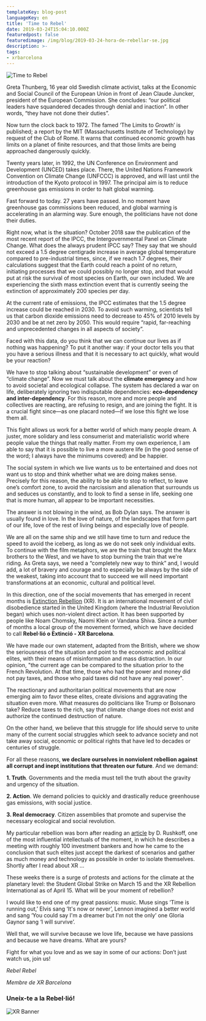 ```yaml
---
templateKey: blog-post
languageKey: en
title: 'Time to Rebel'
date: 2019-03-24T15:04:10.000Z
featuredpost: false
featuredimage: /img/blog/2019-03-24-hora-de-rebellar-se.jpg
description: >-
tags:
- xrbarcelona
---
```



![Time to Rebel](/img/blog/2019-03-24-hora-de-rebellar-se.jpg)

Greta Thunberg, 16 year old Swedish climate activist, talks at the Economic and Social Council of the European Union in front of Jean Claude Juncker, president of the European Commission. She concludes: “our political leaders have squandered decades through denial and inaction”. In other words, “they have not done their duties”.

Now turn the clock back to 1972. The famed ‘The Limits to Growth’ is published; a report by the MIT (Massachusetts Institute of Technology) by request of the Club of Rome. It warns that continued economic growth has limits on a planet of finite resources, and that those limits are being approached dangerously quickly. 

Twenty years later, in 1992, the UN Conference on Environment and Development (UNCED) takes place. There, the United Nations Framework Convention on Climate Change (UNFCCC) is approved, and will last until the introduction of the Kyoto protocol in 1997. The principal aim is to reduce greenhouse gas emissions in order to halt global warming.

Fast forward to today. 27 years have passed. In no moment have greenhouse gas commissions been  reduced, and global warming is accelerating in an alarming way. Sure enough, the politicians have not done their duties.

Right now, what is the situation? October 2018 saw the publication of the most recent report of the IPCC, the Intergovernmental Panel on Climate Change. What does the always prudent IPCC say? They say that we should not exceed a 1.5 degree centigrade increase in average global temperature compared to pre-industrial times, since, if we reach 1.7 degrees, their calculations suggest that the Earth could reach a point of no return, initiating processes that we could possibly no longer stop, and that would put at risk the survival of most species on Earth, our own included. We are experiencing the sixth mass extinction event that is currently seeing the extinction of approximately 200 species per day. 

At the current rate of emissions, the IPCC estimates that the 1.5 degree increase could be reached in 2030. To avoid such warming, scientists tell us that carbon dioxide emissions need to decrease to 45% of 2010 levels by 2030 and be at net zero by 2050. This would require “rapid, far-reaching and unprecedented changes in all aspects of society”.

Faced with this data, do you think that we can continue our lives as if nothing was happening? To put it another way: if your doctor tells you that you have a serious illness and that it is necessary to act quickly, what would be your reaction?

We have to stop talking about “sustainable development” or even of “climate change”. Now we must talk about the **climate emergency** and how to avoid societal and ecological collapse. The system has declared a war on life, deliberately ignoring two indisputable dependencies: **eco-dependency and inter-dependency**. For this reason, more and more people and collectives are reacting, are refusing to resign, and are joining the fight. It is a crucial fight since—as one placard noted—if we lose this fight we lose them all. 

This fight allows us work for a better world of which many people dream. A juster, more solidary and less consumerist and materialistic world where people value the things that really matter. From my own experience, I am able to say that it is possible to live a more austere life (in the good sense of the word; I always have the minimums covered) and be happier. 

The social system in which we live wants us to be entertained and does not want us to stop and think whether what we are doing makes sense. Precisely for this reason, the ability to be able to stop to reflect, to leave one’s comfort zone, to avoid the narcissism and alienation that surrounds us and seduces us constantly, and to look to find a sense in life, seeking one that is more human, all appear to be important necessities. 

The answer is not blowing in the wind, as Bob Dylan says. The answer is usually found in love. In the love of nature, of the landscapes that form part of our life, love of the rest of living beings and especially love of people.

We are all on the same ship and we still have time to turn and reduce the speed to avoid the iceberg, as long as we do not seek only individual exits. To continue with the film metaphors, we are the train that brought the Marx brothers to the West, and we have to stop burning the train that we're riding. As Greta says, we need a “completely new way to think” and, I would add, a lot of bravery and courage and to especially be always by the side of the weakest, taking into account that to succeed we will need important transformations at an economic, cultural and political level. 

In this direction, one of the social movements that has emerged in recent months is [Extinction Rebellion](https://rebellion.earth) (XR). It is an international movement of civil disobedience started in the United Kingdom (where the Industrial Revolution began) which uses non-violent direct action. It has been supported by people like Noam Chomsky, Naomi Klein or Vandana Shiva. Since a number of months a local group of the movement formed, which we have decided to call **Rebel·lió o Extinció - XR Barcelona**.

We have made our own statement, adapted from the British, where we show the seriousness of the situation and point to the economic and political elites, with their means of misinformation and mass distraction. In our opinion, "the current age can be compared to the situation prior to the French Revolution. At that time, those who had the power and money did not pay taxes, and those who paid taxes did not have any real power".

The reactionary and authoritarian political movements that are now emerging aim to favor these elites, create divisions and aggravating the situation even more. What measures do politicians like Trump or Bolsonaro take? Reduce taxes to the rich, say that climate change does not exist and authorize the continued destruction of nature. 

On the other hand, we believe that this struggle for life should serve to unite many of the current social struggles which seek to advance society and not take away social, economic or political rights that have led to decades or centuries of struggle.

For all these reasons, **we declare ourselves in nonviolent rebellion against all corrupt and inept institutions that threaten our future**. And we demand:

**1. Truth**. Governments and the media must tell the truth about the gravity and urgency of the situation.

**2. Action**. We demand policies to quickly and drastically reduce greenhouse gas emissions, with social justice.

**3. Real democracy**. Citizen assemblies that promote and supervise the necessary ecological and social revolution.

My particular rebellion was born after reading an [article](https://ctxt.es/es/20180801/Politica/21062/tecnologia-futuro-ricos-pobres-economia-Douglas-Rushkoff.htm) by D. Rushkoff, one of the most influential intellectuals of the moment, in which he describes a meeting with roughly 100 investment bankers and how he came to the conclusion that such elites just accept the darkest of scenarios and gather as much money and technology as possible in order to isolate themselves. Shortly after I read about XR ...

These weeks there is a surge of protests and actions for the climate at the planetary level: the Student Global Strike on March 15 and the XR Rebellion International as of April 15. What will be your moment of rebellion?

I would like to end one of my great passions: music. Muse sings ‘Time is running out,’ Elvis sang ‘It's now or never’, Lennon imagined a better world and sang ‘You could say I'm a dreamer but I'm not the only’ one Gloria Gaynor sang ‘I will survive’.

Well that, we will survive because we love life, because we have passions and because we have dreams. What are yours?

Fight for what you love and as we say in some of our actions: Don’t just watch us, join us!

*Rebel Rebel*

*Membre de XR Barcelona*

### Uneix-te a la Rebel·lió!

![XR Banner](/img/blog/common/xr-banner.jpg)
